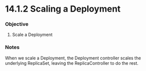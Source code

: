 # 14.1.2 Scaling a Deployment


### Objective

1. Scale a Deployment 


### Notes

When we scale a Deployment, the Deployment controller scales the underlying ReplicaSet, leaving the ReplicaController to do the rest.
